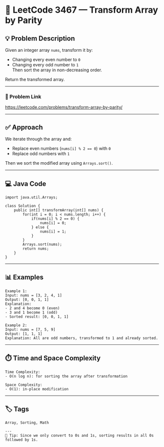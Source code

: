 
# 🔄 LeetCode 3467 — Transform Array by Parity

## 💡 Problem Description
Given an integer array `nums`, transform it by:
- Changing every even number to `0`
- Changing every odd number to `1`  
Then sort the array in non-decreasing order.

Return the transformed array.

---

### 🔗 Problem Link
https://leetcode.com/problems/transform-array-by-parity/

---

## ✅ Approach
We iterate through the array and:
- Replace even numbers (`nums[i] % 2 == 0`) with `0`
- Replace odd numbers with `1`

Then we sort the modified array using `Arrays.sort()`.

---

## 💻 Java Code
```
import java.util.Arrays;

class Solution {
    public int[] transformArray(int[] nums) {
        for(int i = 0; i < nums.length; i++) {
            if(nums[i] % 2 == 0) {
                nums[i] = 0;
            } else {
                nums[i] = 1;
            }
        }
        Arrays.sort(nums);
        return nums;
    }
}
```
---

## 📊 Examples
```
Example 1:  
Input: nums = [3, 2, 4, 1]  
Output: [0, 0, 1, 1]  
Explanation:  
- 2 and 4 become 0 (even)  
- 3 and 1 become 1 (odd)  
- Sorted result: [0, 0, 1, 1]

Example 2:  
Input: nums = [7, 5, 9]  
Output: [1, 1, 1]  
Explanation: All are odd numbers, transformed to 1 and already sorted.
```
---

## ⏱️ Time and Space Complexity
```
Time Complexity:  
- O(n log n): for sorting the array after transformation

Space Complexity:  
- O(1): in-place modification
```
---

## 🏷️ Tags
```
Array, Sorting, Math
```
```
---
📌 Tip: Since we only convert to 0s and 1s, sorting results in all 0s followed by 1s.
```
```
